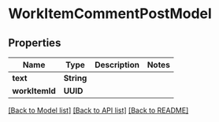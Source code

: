 # WorkItemCommentPostModel

## Properties
Name | Type | Description | Notes
------------ | ------------- | ------------- | -------------
**text** | **String** |  | 
**workItemId** | **UUID** |  | 

[[Back to Model list]](../README.md#documentation-for-models) [[Back to API list]](../README.md#documentation-for-api-endpoints) [[Back to README]](../README.md)


